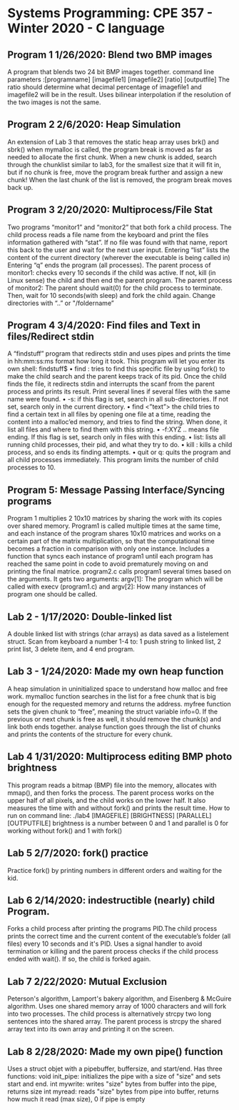# Systems Programming: CPE 357 - Winter 2020 - C language

## Program 1 1/26/2020: Blend two BMP images

A program that blends two 24 bit BMP images together. 
command line parameters :[programname] [imagefile1] [imagefile2] [ratio] [outputfile]
The ratio should determine what decimal percentage of imagefile1 and imagefile2 will be in the result. 
Uses bilinear interpolation if the resolution of the two images is not the same. 

## Program 2 2/6/2020: Heap Simulation

An extension of Lab 3 that removes the static heap array uses brk() and sbrk()
when mymalloc is called, the program break is moved as far as needed to allocate the first chunk. 
When a new chunk is added, search through the chunklist similar to lab3, for the smallest size that it will fit in, but if no chunk is free, move the program break further and assign a new chunk!
When the last chunk of the list is removed, the program break moves back up. 

## Program 3 2/20/2020: Multiprocess/File Stat

Two programs “monitor1” and “monitor2” that both fork a child process. 
The child process reads a file name from the keyboard and print the files information gathered with “stat”. If no file was found with that name, report this back to the user and wait for the next user input. Entering “list” lists the content of the current directory (wherever the executable is being called in) Entering “q” ends the program (all processes).
The parent process of monitor1: checks every 10 seconds if the child was active. If not, kill (in Linux sense) the child and then end the parent program. 
The parent process of monitor2: The parent should wait(0) for the child process to terminate. Then, wait for 10 seconds(with sleep) and fork the child again. 
Change directories with “..” or "/foldername”

## Program 4 3/4/2020: Find files and Text in files/Redirect stdin

A “findstuff” program that redirects stdin and uses pipes and prints the time in hh:mm:ss:ms format how long it took.
This program will let you enter its own shell: findstuff$
• find <filename>: tries to find this specific file by using fork() to make the child search and the parent keeps track of its pid. Once the child finds the file, it redirects stdin and interrupts the scanf from the parent process and prints its result. Print several lines if several files with the same name were found. 
• -s: if this flag is set, search in all sub-directories. If not set, search only in the current directory. 
• find <”text”> the child tries to find a certain text in all files by opening one file at a time, reading the content into a malloc’ed memory, and tries to find the string. When done, it list all files and where to find them with this string.
• -f:XYZ .. means file ending. If this flag is set, search only in files with this ending.
• list: lists all running child processes, their pid, and what they try to do.
• kill <num>: kills a child process, and so ends its finding attempts. 
• quit or q: quits the program and all child processes immediately.
This program limits the number of child processes to 10. 

## Program 5: Message Passing Interface/Syncing programs
Program 1 multiplies 2 10x10 matrices by sharing the work with its copies over shared memory. 
Program1 is called multiple times at the same time, and each instance of the program shares 10x10 matrices and works on a certain part of the matrix multiplication, so that the computational time becomes a fraction in comparison with only one instance. Includes a function that syncs each instance of program1 until each program has reached the same point in code to avoid prematurely moving on and printing the final matrice. 
program2.c calls program1 several times based on the arguments. It gets two arguments: argv[1]: The program which will be called with execv (program1.c) and argv[2]: How many instances of program one should be called. 


## Lab 2 - 1/17/2020: Double-linked list

A double linked list with strings (char arrays) as data saved as a listelement struct. 
Scan from keyboard a number 1-4 to: 1 push string to linked list, 2 print list, 3 delete item, and 4 end program.


## Lab 3 - 1/24/2020: Made my own heap function

A heap simulation in uninitialized space to understand how malloc and free work.
mymalloc function searches in the list for a free chunk that is big enough for the requested memory and returns the address.
myfree function sets the given chunk to “free”, meaning the struct variable info=0. If the previous or next chunk is free as well, it should remove the chunk(s) and link both ends together.
analyse function goes through the list of chunks and prints the contents of the structure for every chunk.

## Lab 4 1/31/2020: Multiprocess editing BMP photo brightness

This program reads a bitmap (BMP) file into the memory, allocates with mmap(), and then forks the process. The parent process works on the upper half of all pixels, and the child works on the lower half. It also measures the time with and without fork() and prints the result time.
How to run on command line: ./lab4 [IMAGEFILE] [BRIGHTNESS] [PARALLEL][OUTPUTFILE]
brightness is a number between 0 and 1 and parallel is 0 for working without fork() and 1 with fork()

## Lab 5 2/7/2020: fork() practice

Practice fork() by printing numbers in different orders and waiting for the kid. 

## Lab 6 2/14/2020: indestructible (nearly) child Program. 

Forks a child process after printing the programs PID.The child process prints the correct time and the current content of the executable’s folder (all files) every 10 seconds and it's PID. Uses a signal handler to avoid termination or killing and the parent process checks if the child process ended with wait(). If so, the child is forked again. 

## Lab 7 2/22/2020: Mutual Exclusion

Peterson's algorithm, Lamport's bakery algorithm, and Eisenberg & McGuire algorithm. 
Uses one shared memory array of 1000 characters and will fork into two processes. The child process is alternatively strcpy two long sentences into the shared array. The parent process is strcpy the shared array text into its own array and printing it on the screen.

## Lab 8 2/28/2020: Made my own pipe() function

Uses a struct objet with a pipebuffer, buffersize, and start/end. Has three functions:
void init_pipe: initializes the pipe with a size of "size" and sets start and end.
int mywrite: writes "size" bytes from buffer into the pipe, returns size
int myread: reads "size" bytes from pipe into buffer, returns how much it read (max size), 0 if pipe is empty


